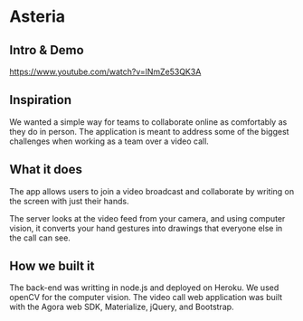 # Asteria

## Intro & Demo
https://www.youtube.com/watch?v=lNmZe53QK3A

## Inspiration
We wanted a simple way for teams to collaborate online as comfortably as they do in person. The application is meant to address some of the biggest challenges when working as a team over a video call.

## What it does
The app allows users to join a video broadcast and collaborate by writing on the screen with just their hands.

The server looks at the video feed from your camera, and using computer vision, it converts your hand gestures into drawings that everyone else in the call can see.

## How we built it
The back-end was writting in node.js and deployed on Heroku. We used openCV for the computer vision. The video call web application was built with the Agora web SDK, Materialize, jQuery, and Bootstrap.
